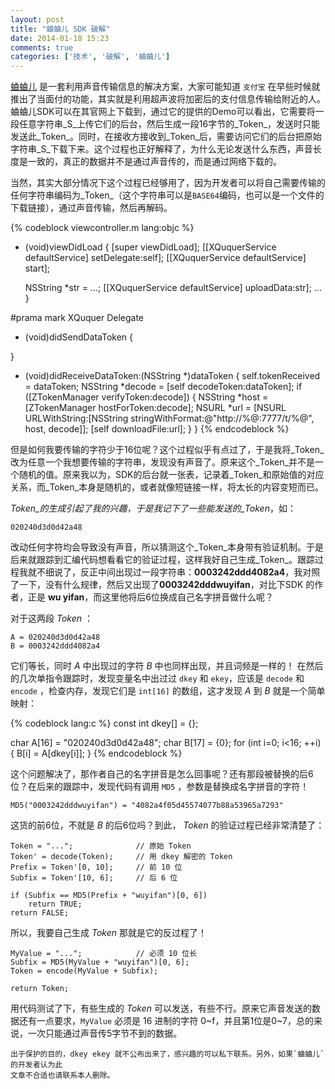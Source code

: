 ```yaml
---
layout: post
title: "蛐蛐儿 SDK 破解"
date: 2014-01-18 15:23
comments: true
categories: ['技术', '破解', '蛐蛐儿']
---
```


[蛐蛐儿](http://xququ.com) 是一套利用声音传输信息的解决方案，大家可能知道 `支付宝` 在早些时候就推出了当面付的功能，其实就是利用超声波将加密后的支付信息传输给附近的人。蛐蛐儿SDK可以在其官网上下载到，通过它的提供的Demo可以看出，它需要将一段任意字符串_S_上传它们的后台，然后生成一段16字节的_Token_，发送时只能发送此_Token_。同时，在接收方接收到_Token_后，需要访问它们的后台把原始字符串_S_下载下来。这个过程也正好解释了，为什么无论发送什么东西，声音长度是一致的，真正的数据并不是通过声音传的，而是通过网络下载的。

当然，其实大部分情况下这个过程已经够用了，因为开发者可以将自己需要传输的任何字符串编码为_Token_（这个字符串可以是`BASE64`编码，也可以是一个文件的下载链接），通过声音传输，然后再解码。

{% codeblock viewcontroller.m lang:objc %}
- (void)viewDidLoad
{
	[super viewDidLoad];
	[[XQuquerService defaultService] setDelegate:self];
	[[XQuquerService defaultService] start];
	
	NSString *str = ...;
	[[XQuquerService defaultService] uploadData:str];
	...
}

#prama mark XQuquer Delegate
- (void)didSendDataToken
{

}

- (void)didReceiveDataToken:(NSString *)dataToken
{
    self.tokenReceived = dataToken;
    NSString *decode = [self decodeToken:dataToken];
    if ([ZTokenManager verifyToken:decode]) {
        NSString *host = [ZTokenManager hostForToken:decode];
        NSURL *url = [NSURL URLWithString:[NSString stringWithFormat:@"http://%@:7777/t/%@", host, decode]];
        [self downloadFile:url];
    }
}
{% endcodeblock %}

但是如何我要传输的字符少于16位呢？这个过程似乎有点过了，于是我将_Token_改为任意一个我想要传输的字符串，发现没有声音了。原来这个_Token_并不是一个随机的值。原来我以为，SDK的后台就一张表，记录着_Token_和原始值的对应关系，而_Token_本身是随机的，或者就像短链接一样，将太长的内容变短而已。

_Token_的生成引起了我的兴趣，于是我记下了一些能发送的_Token_，如：

    020240d3d0d42a48

改动任何字符均会导致没有声音，所以猜测这个_Token_本身带有验证机制。于是后来就跟踪到汇编代码想看看它的验证过程，这样我好自己生成_Token_。跟踪过程我就不细说了，反正中间出现过一段字符串：**0003242ddd4082a4**，我对照了一下，没有什么规律，然后又出现了**0003242dddwuyifan**，对比下SDK 的作者，正是 **wu yifan**，而这里他将后6位换成自己名字拼音做什么呢？

对于这两段 _Token_ ：

    A = 020240d3d0d42a48
    B = 0003242ddd4082a4
    
它们等长，同时 _A_ 中出现过的字符 _B_ 中也同样出现，并且词频是一样的！
在然后的几次单指令跟踪时，发现变量名中出过过 `dkey` 和 `ekey`，应该是 `decode` 和 `encode` ，检查内存，发现它们是 `int[16]` 的数组，这才发现 _A_ 到 _B_ 就是一个简单映射：

{% codeblock lang:c %}
const int dkey[] = {};

char A[16] = "020240d3d0d42a48";
char B[17] = {0};
for (int i=0; i<16; ++i) {
	B[i] = A[dkey[i]];
}
{% endcodeblock %}

这个问题解决了，那作者自己的名字拼音是怎么回事呢？还有那段被替换的后6位？在后来的跟踪中，发现代码有调用 `MD5` ，参数是替换成名字拼音的字符！

    MD5("0003242dddwuyifan") = "4082a4f05d45574077b88a53965a7293"
    
这货的前6位，不就是 _B_ 的后6位吗？到此， _Token_ 的验证过程已经非常清楚了：

    Token = "...";              // 原始 Token
    Token' = decode(Token);     // 用 dkey 解密的 Token
    Prefix = Token'[0, 10];     // 前 10 位
    Subfix = Token'[10, 6];     // 后 6 位
    
    if (Subfix == MD5(Prefix + "wuyifan")[0, 6])
        return TRUE;
    return FALSE;
    
所以，我要自己生成 _Token_ 那就是它的反过程了！

    MyValue = "...";            // 必须 10 位长
    Subfix = MD5(MyValue + "wuyifan")[0, 6];
    Token = encode(MyValue + Subfix);
    
    return Token;
    
用代码测试了下，有些生成的 _Token_ 可以发送，有些不行。原来它声音发送的数据还有一点要求，`MyValue` 必须是 16 进制的字符 0~f，并且第1位是0~7，总的来说，一次只能通过声音传5字节不到的数据。

	出于保护的目的，dkey ekey 就不公布出来了，感兴趣的可以私下联系。另外，如果`蛐蛐儿`的开发者认为此
	文章不合适也请联系本人删除。
